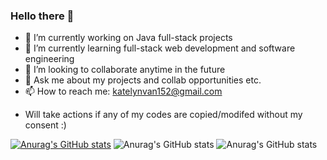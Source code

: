 ### Hello there 🌟

- 🔭 I’m currently working on Java full-stack projects
- 🌱 I’m currently learning full-stack web development and software engineering
- 👯 I’m looking to collaborate anytime in the future
- 💬 Ask me about my projects and collab opportunities etc. 
- 📫 How to reach me: katelynvan152@gmail.com
* Will take actions if any of my codes are copied/modifed without my consent :)


[![Anurag's GitHub stats](https://github-readme-stats.vercel.app/api?Yma-Van2020=anuraghazra)](https://github.com/anuraghazra/github-readme-stats)
![Anurag's GitHub stats](https://github-readme-stats.vercel.app/api?Yma-Van2020=anuraghazra&show_icons=true)
![Anurag's GitHub stats](https://github-readme-stats.vercel.app/api?Yma-Van2020=anuraghazra&show_icons=true&theme=radical)

